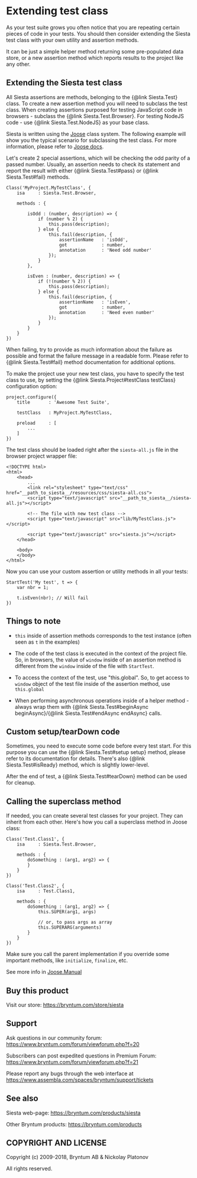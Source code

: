 Extending test class
==================

As your test suite grows you often notice that you are repeating certain pieces of code in your tests. You should then 
consider extending the Siesta test class with your own utility and assertion methods.

It can be just a simple helper method returning some pre-populated data store, or a new assertion method which reports 
results to the project like any other.


Extending the Siesta test class
---------

All Siesta assertions are methods, belonging to the {@link Siesta.Test} class. To create a new assertion method you 
will need to subclass the test class. When creating assertions purposed for testing JavaScript code in browsers - 
subclass the {@link Siesta.Test.Browser}. For testing NodeJS code - use {@link Siesta.Test.NodeJS} as your base class.

Siesta is written using the [Joose](http://joose.it) class system. The following example will show you the typical scenario 
for subclassing the test class. For more information, please refer to [Joose docs](http://joose.github.io/Joose/doc/html/Joose/Manual.html).

Let's create 2 special assertions, which will be checking the odd parity of a passed number. Usually, an assertion 
needs to check its statement and report the result with either {@link Siesta.Test#pass} or {@link Siesta.Test#fail} methods. 

    Class('MyProject.MyTestClass', {
        isa     : Siesta.Test.Browser,
        
        methods : {
            
            isOdd : (number, description) => {
                if (number % 2) {
                    this.pass(description);
                } else {
                    this.fail(description, {
                        assertionName   : 'isOdd',
                        got             : number,
                        annotation      : 'Need odd number'
                    });
                }
            },
             
            isEven : (number, description) => {
                if (!(number % 2)) {
                    this.pass(description);
                } else {
                    this.fail(description, {
                        assertionName   : 'isEven',
                        got             : number,
                        annotation      : 'Need even number'
                    });
                }
            }
        }
    })
    
When failing, try to provide as much information about the failure as possible and format the failure message in a readable form. 
Please refer to {@link Siesta.Test#fail} method documentation for additional options.

To make the project use your new test class, you have to specify the test class to use, by setting the 
{@link Siesta.Project#testClass testClass} configuration option:

    project.configure({
        title       : 'Awesome Test Suite',
        
        testClass   : MyProject.MyTestClass,
        
        preload     : [
            ...
        ]
    })

The test class should be loaded right after the `siesta-all.js` file in the browser project wrapper file:

    <!DOCTYPE html>
    <html>
        <head>
            ...
            <link rel="stylesheet" type="text/css" href="__path_to_siesta__/resources/css/siesta-all.css">
            <script type="text/javascript" src="__path_to_siesta__/siesta-all.js"></script>
            
            <!-- The file with new test class -->
            <script type="text/javascript" src="lib/MyTestClass.js"></script>
            
            <script type="text/javascript" src="siesta.js"></script>
        </head>
        
        <body>
        </body>
    </html>


Now you can use your custom assertion or utility methods in all your tests:

    StartTest('My test', t => {
        var nbr = 1;
        
        t.isEven(nbr); // Will fail
    })


Things to note
---------

- `this` inside of assertion methods corresponds to the test instance (often seen as `t` in the examples)

- The code of the test class is executed in the context of the project file. So, in browsers, the value of `window` inside of an 
assertion method is different from the `window` inside of the file with `StartTest`.

- To access the context of the test, use "this.global". So, to get access to `window` object of the test file inside of the assertion
method, use `this.global`

- When performing asynchronous operations inside of a helper method - always wrap them with 
{@link Siesta.Test#beginAsync beginAsync}/{@link Siesta.Test#endAsync endAsync} calls.


Custom setup/tearDown code
------------

Sometimes, you need to execute some code before every test start. For this purpose you can use the {@link Siesta.Test#setup setup} method, 
please refer to its documentation for details. There's also {@link Siesta.Test#isReady} method, which is  slightly lower-level.

After the end of test, a {@link Siesta.Test#tearDown} method can be used for cleanup.


Calling the superclass method
-------------

If needed, you can create several test classes for your project. They can inherit from each other. Here's how you call a 
superclass method in Joose class:

    Class('Test.Class1', {
        isa     : Siesta.Test.Browser,
        
        methods : {
            doSomething : (arg1, arg2) => {
            }
        }
    })
    
    Class('Test.Class2', {
        isa     : Test.Class1,
        
        methods : {
            doSomething : (arg1, arg2) => {
                this.SUPER(arg1, args)
                
                // or, to pass args as array
                this.SUPERARG(arguments)
            }
        }
    })
    
Make sure you call the parent implementation if you override some important methods, like `initialize`, `finalize`, etc.

See more info in [Joose.Manual](http://joose.github.io/Joose/doc/html/Joose/Manual.html)



Buy this product
---------

Visit our store: <https://bryntum.com/store/siesta>


Support
---------

Ask questions in our community forum: <https://www.bryntum.com/forum/viewforum.php?f=20>

Subscribers can post expedited questions in Premium Forum: <https://www.bryntum.com/forum/viewforum.php?f=21>

Please report any bugs through the web interface at <https://www.assembla.com/spaces/bryntum/support/tickets>


See also
---------

Siesta web-page: <https://bryntum.com/products/siesta>

Other Bryntum products: <https://bryntum.com/products>


COPYRIGHT AND LICENSE
---------

Copyright (c) 2009-2018, Bryntum AB & Nickolay Platonov

All rights reserved.